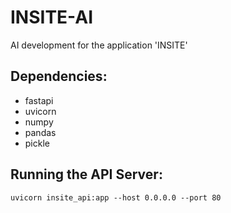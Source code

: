 # INSITE-AI
AI development for the application 'INSITE'

## Dependencies:

- fastapi
- uvicorn
- numpy
- pandas
- pickle


## Running the API Server:
```
uvicorn insite_api:app --host 0.0.0.0 --port 80
```

